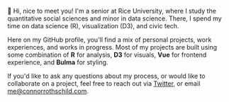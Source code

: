 👋 Hi, nice to meet you! I'm a senior at Rice University, where I study the quantitative social sciences and minor in data science. There, I spend my time on data science (R), visualization (D3), and civic tech. 

Here on my GitHub profile, you'll find a mix of personal projects, work experiences, and works in progress. Most of my projects are built using some combination of **R** for analysis, **D3** for visuals, **Vue** for frontend experience, and **Bulma** for styling.

If you'd like to ask any questions about my process, or would like to collaborate on a project, feel free to reach out via [Twitter](https://twitter.com/CL_Rothschild), or email [me@connorrothschild.com](mailto:me@connorrothschild.com).
